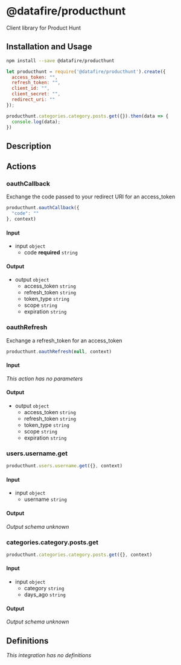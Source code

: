 # @datafire/producthunt

Client library for Product Hunt

## Installation and Usage
```bash
npm install --save @datafire/producthunt
```
```js
let producthunt = require('@datafire/producthunt').create({
  access_token: "",
  refresh_token: "",
  client_id: "",
  client_secret: "",
  redirect_uri: ""
});

producthunt.categories.category.posts.get({}).then(data => {
  console.log(data);
})
```

## Description



## Actions

### oauthCallback
Exchange the code passed to your redirect URI for an access_token


```js
producthunt.oauthCallback({
  "code": ""
}, context)
```

#### Input
* input `object`
  * code **required** `string`

#### Output
* output `object`
  * access_token `string`
  * refresh_token `string`
  * token_type `string`
  * scope `string`
  * expiration `string`

### oauthRefresh
Exchange a refresh_token for an access_token


```js
producthunt.oauthRefresh(null, context)
```

#### Input
*This action has no parameters*

#### Output
* output `object`
  * access_token `string`
  * refresh_token `string`
  * token_type `string`
  * scope `string`
  * expiration `string`

### users.username.get



```js
producthunt.users.username.get({}, context)
```

#### Input
* input `object`
  * username `string`

#### Output
*Output schema unknown*

### categories.category.posts.get



```js
producthunt.categories.category.posts.get({}, context)
```

#### Input
* input `object`
  * category `string`
  * days_ago `string`

#### Output
*Output schema unknown*



## Definitions

*This integration has no definitions*
